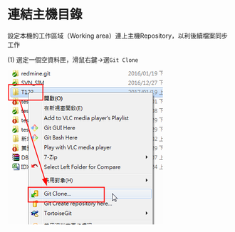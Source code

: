 # 連結主機目錄

設定本機的工作區域（Working area）連上主機Repository，以利後續檔案同步工作

\(1\)    選定一個空資料匣，滑鼠右鍵→選`Git Clone`

![](/assets/170322-1814.png)

